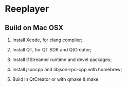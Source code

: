 # Reeplayer 

## Build on Mac OSX

1. Install Xcode, for clang compiler; 

2. Install QT, for QT SDK and QtCreator; 

3. Install GStreamer runtime and devel packages;

4. Install jsoncpp and libjson-rpc-cpp with homebrew; 

5. Build in QtCreator or with qmake & make 

